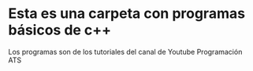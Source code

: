 # Esta es una carpeta con programas básicos de c++
Los programas son de los tutoriales del canal de Youtube Programación ATS

